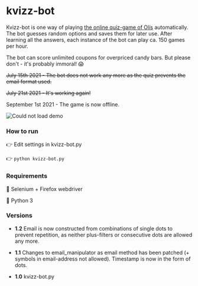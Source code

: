 # kvizz-bot

Kvizz-bot is one way of playing [the online quiz-game of Olís](https://kvizz.olis.is) automatically. The bot guesses random options and saves them for later use. After learning all the answers, each instance of the bot can play ca. 150 games per hour.

The bot can score unlimited coupons for overpriced candy bars. But please don't - it's probably immoral! 😱

~~July 15th 2021 - The bot does not work any more as the quiz prevents the email format used.~~

~~July 21st 2021 - It's working again!~~

September 1st 2021 - The game is now offline. 

![Could not load demo](https://github.com/thrkll/kvizz-bot/blob/main/demo.gif "Three instances of the bot")


### How to run

👉 Edit settings in kvizz-bot.py

👉 `python kvizz-bot.py`


### Requirements
🦊 Selenium + Firefox webdriver

🐍 Python 3


### Versions
* **1.2** Email is now constructed from combinations of single dots to prevent repetition, as neither plus-filters or consecutive dots are allowed any more.

* **1.1** Changes to email_manipulator as email method has been patched (+ symbols in email-address not allowed). Timestamp is now in the form of dots.

* **1.0** kvizz-bot.py
